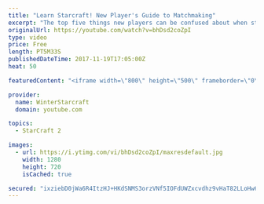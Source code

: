 ```yaml
---
title: "Learn Starcraft! New Player's Guide to Matchmaking"
excerpt: "The top five things new players can be confused about when starting off playing Starcraft 2!"
originalUrl: https://youtube.com/watch?v=bhDsd2coZpI
type: video
price: Free
length: PT5M33S
publishedDateTime: 2017-11-19T17:05:00Z
heat: 50

featuredContent: "<iframe width=\"800\" height=\"500\" frameborder=\"0\" src=\"https://www.youtube.com/embed/bhDsd2coZpI\" allow=\"accelerometer; autoplay; encrypted-media; gyroscope; picture-in-picture\" allowfullscreen></iframe>"

provider:
  name: WinterStarcraft
  domain: youtube.com

topics:
  - StarCraft 2

images:
  - url: https://i.ytimg.com/vi/bhDsd2coZpI/maxresdefault.jpg
    width: 1280
    height: 720
    isCached: true

secured: "ixziebD0jWa6R4ItzHJ+HKdSNMS3orzVNf5IOFdUWZxcvdhz9vHaT82LLoHw6y0UNK6t7Qi5h0F8/58nP1CepeWydfq43XFt8l2pD83Sq5g5EQUGY7Xv3EgEGaII40Lw2nuw87JdU9gM+lrVAcOW1CjigC5Jpm+KU0Xqa2XZTCtBB0y4/N+e3CBNSWsKg2mfBQGzoT83ZHqA4yPdLUv6NDxVrW+ZEcnrGtGLNDPXuEigJF8B0ac9yvyMKsuIRO22gwSnZdadXhH6xzJ9OAxpsvGcfmRuqL45JxJ4PiRR8a9pe1dYUpnF3EYkhj1GmPz2RijKHpr95w6i5uSjiqDIfJxsbNtdSVpjRYlU1Y9PnQqyTRmyj+n3aDaspJqBKprKyeTdDVgEHi6qLnu4CzjuxyPqUgmp7K9y6UkJWsl7yiQ=;Wevel75KpfaOqOfrPqUxBA=="
---
```


